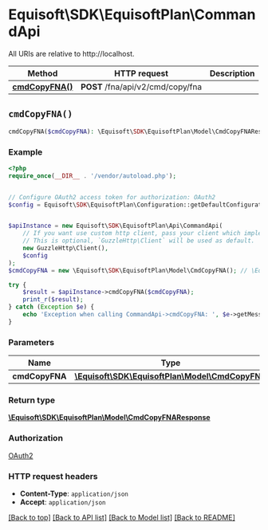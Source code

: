# Equisoft\SDK\EquisoftPlan\CommandApi

All URIs are relative to http://localhost.

Method | HTTP request | Description
------------- | ------------- | -------------
[**cmdCopyFNA()**](CommandApi.md#cmdCopyFNA) | **POST** /fna/api/v2/cmd/copy/fna | 


## `cmdCopyFNA()`

```php
cmdCopyFNA($cmdCopyFNA): \Equisoft\SDK\EquisoftPlan\Model\CmdCopyFNAResponse
```



### Example

```php
<?php
require_once(__DIR__ . '/vendor/autoload.php');


// Configure OAuth2 access token for authorization: OAuth2
$config = Equisoft\SDK\EquisoftPlan\Configuration::getDefaultConfiguration()->setAccessToken('YOUR_ACCESS_TOKEN');


$apiInstance = new Equisoft\SDK\EquisoftPlan\Api\CommandApi(
    // If you want use custom http client, pass your client which implements `GuzzleHttp\ClientInterface`.
    // This is optional, `GuzzleHttp\Client` will be used as default.
    new GuzzleHttp\Client(),
    $config
);
$cmdCopyFNA = new \Equisoft\SDK\EquisoftPlan\Model\CmdCopyFNA(); // \Equisoft\SDK\EquisoftPlan\Model\CmdCopyFNA

try {
    $result = $apiInstance->cmdCopyFNA($cmdCopyFNA);
    print_r($result);
} catch (Exception $e) {
    echo 'Exception when calling CommandApi->cmdCopyFNA: ', $e->getMessage(), PHP_EOL;
}
```

### Parameters

Name | Type | Description  | Notes
------------- | ------------- | ------------- | -------------
 **cmdCopyFNA** | [**\Equisoft\SDK\EquisoftPlan\Model\CmdCopyFNA**](../Model/CmdCopyFNA.md)|  |

### Return type

[**\Equisoft\SDK\EquisoftPlan\Model\CmdCopyFNAResponse**](../Model/CmdCopyFNAResponse.md)

### Authorization

[OAuth2](../../README.md#OAuth2)

### HTTP request headers

- **Content-Type**: `application/json`
- **Accept**: `application/json`

[[Back to top]](#) [[Back to API list]](../../README.md#endpoints)
[[Back to Model list]](../../README.md#models)
[[Back to README]](../../README.md)
